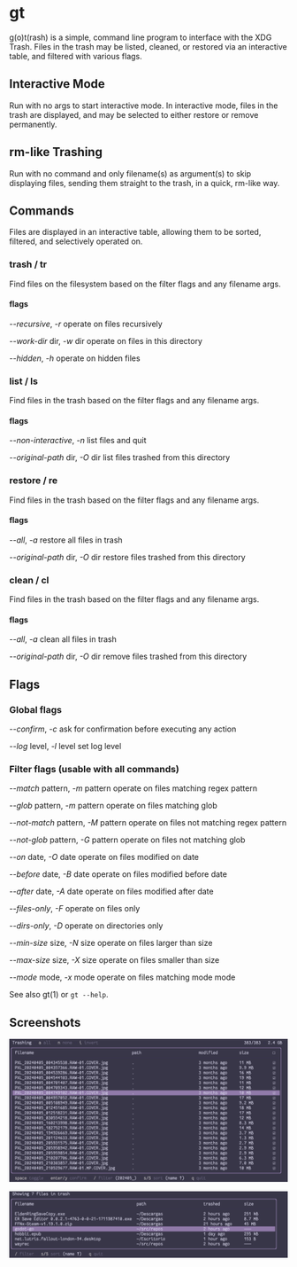 # gt

g(o)t(rash) is a simple, command line program to interface with the XDG Trash. Files in the trash may be listed, cleaned, or restored via an interactive table, and filtered with various  flags.

## Interactive Mode

Run with no args to start interactive mode. In interactive mode, files in the trash are displayed, and may be selected to either restore or remove permanently.

## rm-like Trashing

Run with no command and only filename(s) as argument(s) to skip displaying files, sending them straight to the trash, in a quick, rm-like way.

## Commands

Files are displayed in an interactive table, allowing them to be sorted, filtered, and selectively operated on.

### trash / tr

Find files on the filesystem based on the filter flags and any filename args.

#### flags

*--recursive*, *-r*
operate on files recursively

*--work-dir* dir, *-w* dir
operate on files in this directory

*--hidden*, *-h*
operate on hidden files

### list / ls

Find files in the trash based on the filter flags and any filename args.

#### flags

*--non-interactive*, *-n*
list files and quit

*--original-path* dir, *-O* dir
list files trashed from this directory

### restore / re

Find files in the trash based on the filter flags and any filename args.

#### flags

*--all*, *-a*
restore all files in trash

*--original-path* dir, *-O* dir
restore files trashed from this directory

### clean / cl

Find files in the trash based on the filter flags and any filename args.

#### flags

*--all*, *-a*
clean all files in trash

*--original-path* dir, *-O* dir
remove files trashed from this directory

## Flags

### Global flags

*--confirm*, *-c*
ask for confirmation before executing any action

*--log* level, *-l* level
set log level

### Filter flags (usable with all commands)

*--match* pattern, *-m* pattern
operate on files matching regex pattern

*--glob* pattern, *-m* pattern
operate on files matching glob

*--not-match* pattern, *-M* pattern
operate on files not matching regex pattern

*--not-glob* pattern, *-G* pattern
operate on files not matching glob

*--on* date, *-O* date
operate on files modified on date

*--before* date, *-B* date
operate on files modified before date

*--after* date, *-A* date
operate on files modified after date

*--files-only*, *-F*
operate on files only

*--dirs-only*, *-D*
operate on directories only

*--min-size* size, *-N* size
operate on files larger than size

*--max-size* size, *-X* size
operate on files smaller than size

*--mode* mode, *-x* mode
operate on files matching mode mode

See also gt(1) or `gt --help`.

## Screenshots

![trashing screenshot](./screenshots/Screenshot01.png)

![list screenshot](./screenshots/Screenshot02.png)
